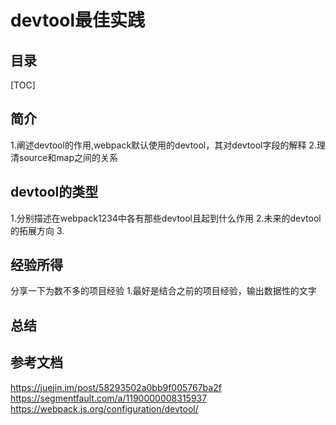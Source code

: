
# devtool最佳实践
## 目录
[TOC]
## 简介
1.阐述devtool的作用,webpack默认使用的devtool，其对devtool字段的解释
2.理清source和map之间的关系

## devtool的类型
1.分别描述在webpack1234中各有那些devtool且起到什么作用
2.未来的devtool的拓展方向
3.

## 经验所得
分享一下为数不多的项目经验
1.最好是结合之前的项目经验，输出数据性的文字

## 总结


## 参考文档
https://juejin.im/post/58293502a0bb9f005767ba2f
https://segmentfault.com/a/1190000008315937
https://webpack.js.org/configuration/devtool/
